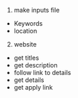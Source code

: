 1. make inputs file
 - Keywords
 - location
 2. website
 - get titles
 - get description
 - follow link to details
 - get details
 - get apply link
